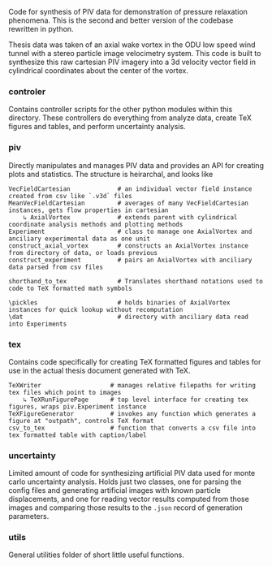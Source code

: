 Code for synthesis of PIV data for demonstration of pressure relaxation phenomena. This is the second and better version of the codebase rewritten in python.

Thesis data was taken of an axial wake vortex in the ODU low speed wind tunnel with a stereo particle image velocimetry system. 
This code is built to synthesize this raw cartesian PIV imagery into a 3d velocity vector field in cylindrical coordinates about
the center of the vortex.

### controler
Contains controller scripts for the other python modules within this directory. These controllers do everything
from analyze data, create TeX figures and tables, and perform uncertainty analysis. 

### piv
Directly manipulates and manages PIV data and provides an API for creating plots and statistics. The structure is heirarchal, and looks like

```
VecFieldCartesian             # an individual vector field instance created from csv like `.v3d` files
MeanVecFieldCartesian         # averages of many VecFieldCartesian instances, gets flow properties in cartesian
    ↳ AxialVortex             # extends parent with cylindrical coordinate analysis methods and plotting methods
Experiment                    # class to manage one AxialVortex and anciliary experimental data as one unit
construct_axial_vortex        # constructs an AxialVortex instance from directory of data, or loads previous
construct_experiment          # pairs an AxialVortex with anciliary data parsed from csv files

shorthand_to_tex              # Translates shorthand notations used to code to TeX formatted math symbols

\pickles                      # holds binaries of AxialVortex instances for quick lookup without recomputation
\dat                          # directory with anciliary data read into Experiments
```

### tex
Contains code specifically for creating TeX formatted figures and tables for use in the actual thesis document
generated with TeX. 

```
TeXWriter                   # manages relative filepaths for writing tex files which point to images
    ↳ TeXRunFigurePage      # top level interface for creating tex figures, wraps piv.Experiment instance
TeXFigureGenerator          # invokes any function which generates a figure at "outpath", controls TeX format
csv_to_tex                  # function that converts a csv file into tex formatted table with caption/label
```

### uncertainty
Limited amount of code for synthesizing artificial PIV data used for monte carlo uncertainty analysis. Holds just two classes, one for parsing the config files and generating artificial images with known particle displacements, and one for reading vector results computed from those images and comparing those results to the `.json` record of generation parameters.

### utils
General utilities folder of short little useful functions.
